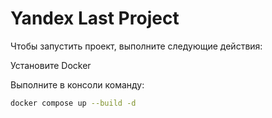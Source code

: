 # Yandex Last Project

Чтобы запустить проект, выполните следующие действия:

Установите Docker

Выполните в консоли команду:

```bash
docker compose up --build -d
```